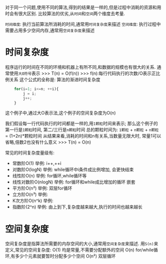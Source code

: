 

对于同一个问题,使用不同的算法,得到的结果是一样的,但是过程中消耗的资源和用时会有很大区别.
比较算法的优劣,从`时间`和`空间`两个维度去考量.

`时间维度`: 执行当前算法所消耗的时间,通常用`时间复杂度`来描述
`空间维度`: 执行过程中需要占用多少空间内存,通常用`空间复杂度`来描述

# 时间复杂度
程序运行的时间在不同的环境和机器上有所不同,和数据的规模也有很大的关系.
通常使用`大O符号`表示 >>> T(n) = O(f(n)) >>> f(n):每行代码执行的次数/O表示正比例关系
这个公式的全称是: 算法的渐进时间复杂度
```js
    for(i=1; i<=n; ++i){
        j = i;
        j++;
    }
```
这个例子中,通过大O表示法,这个例子的空间复杂度为O(n)

我们假设每一行代码执行的时间都是一样的,用`1颗粒`时间来表示;
那么这个例子的第一行是`1颗粒`时间, 第二/三行是`n颗粒`时间
总的颗粒时间为: `1颗粒` + `n颗粒` + `n颗粒` = (1+2n)*颗粒时间
从结果来看,消耗的时间和n有关系,当数量无限大时, 常量1可以省略,倍数2也没有什么意义 >>> T(n) = O(n)

常见的时间复杂度量级有:
- 常数阶O(1)            举例: i++,++i
- 对数阶O(logN)         举例: while循环中i条件成比例增加, 会更快结束
- 线性阶O(n)            举例: for循环,while循环等
- 线性对数阶O(nlogN)     举例: for循环和while成比增加的循环 嵌套
- 平方阶O(n²)           举例: 双层for循环
- 立方阶O(n³)           举例:
- K次方阶O(n^k)         举例:
- 指数阶(2^n)           举例:
由上到下,复杂度越来越大,执行的时间也越来越长


# 空间复杂度
空间复杂度是指算法所需要的内存空间的大小,通常用`空间复杂度`来描述.
用`S(n)`来定义,常见的空间复杂度:
O(1) 均是常量,不需要分配额外的空间
O(n) for/while循环,有多少个元素就要暂时分配多少个空间
O(n²) 双层循环

